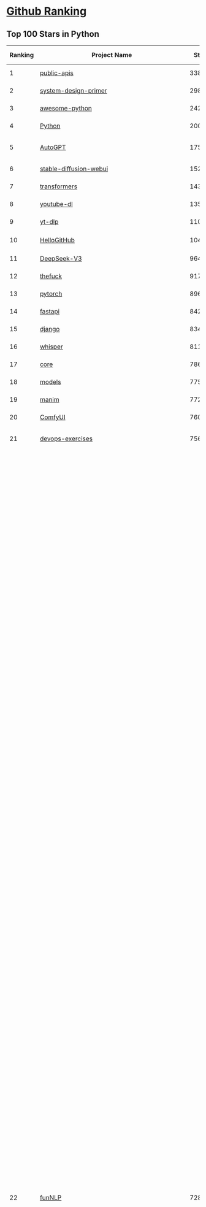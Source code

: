 [Github Ranking](../README.md)
==========

## Top 100 Stars in Python

| Ranking | Project Name | Stars | Forks | Language | Open Issues | Description | Last Commit |
| ------- | ------------ | ----- | ----- | -------- | ----------- | ----------- | ----------- |
| 1 | [public-apis](https://github.com/public-apis/public-apis) | 338666 | 35735 | Python | 2 | A collective list of free APIs | 2024-10-31T19:50:02Z |
| 2 | [system-design-primer](https://github.com/donnemartin/system-design-primer) | 298407 | 49550 | Python | 238 | Learn how to design large-scale systems. Prep for the system design interview.  Includes Anki flashcards. | 2024-12-02T01:10:39Z |
| 3 | [awesome-python](https://github.com/vinta/awesome-python) | 242504 | 25626 | Python | 0 | An opinionated list of awesome Python frameworks, libraries, software and resources. | 2024-08-11T17:10:18Z |
| 4 | [Python](https://github.com/TheAlgorithms/Python) | 200176 | 46697 | Python | 66 | All Algorithms implemented in Python | 2025-05-05T18:23:40Z |
| 5 | [AutoGPT](https://github.com/Significant-Gravitas/AutoGPT) | 175074 | 45677 | Python | 145 | AutoGPT is the vision of accessible AI for everyone, to use and to build on. Our mission is to provide the tools, so that you can focus on what matters. | 2025-05-05T23:24:22Z |
| 6 | [stable-diffusion-webui](https://github.com/AUTOMATIC1111/stable-diffusion-webui) | 152068 | 28288 | Python | 2337 | Stable Diffusion web UI | 2025-05-03T06:17:03Z |
| 7 | [transformers](https://github.com/huggingface/transformers) | 143883 | 28858 | Python | 1054 | 🤗 Transformers: State-of-the-art Machine Learning for Pytorch, TensorFlow, and JAX. | 2025-05-06T00:11:20Z |
| 8 | [youtube-dl](https://github.com/ytdl-org/youtube-dl) | 135503 | 10322 | Python | 3670 | Command-line program to download videos from YouTube.com and other video sites | 2025-05-04T11:53:05Z |
| 9 | [yt-dlp](https://github.com/yt-dlp/yt-dlp) | 110790 | 8703 | Python | 1569 | A feature-rich command-line audio/video downloader | 2025-05-05T15:03:07Z |
| 10 | [HelloGitHub](https://github.com/521xueweihan/HelloGitHub) | 104209 | 9937 | Python | 220 | :octocat: 分享 GitHub 上有趣、入门级的开源项目。Share interesting, entry-level open source projects on GitHub. | 2025-04-29T04:00:46Z |
| 11 | [DeepSeek-V3](https://github.com/deepseek-ai/DeepSeek-V3) | 96459 | 15692 | Python | 69 | None | 2025-04-09T01:50:40Z |
| 12 | [thefuck](https://github.com/nvbn/thefuck) | 91759 | 3684 | Python | 278 | Magnificent app which corrects your previous console command. | 2024-07-19T14:56:13Z |
| 13 | [pytorch](https://github.com/pytorch/pytorch) | 89685 | 24067 | Python | 14955 | Tensors and Dynamic neural networks in Python with strong GPU acceleration | 2025-05-06T03:52:07Z |
| 14 | [fastapi](https://github.com/fastapi/fastapi) | 84224 | 7300 | Python | 51 | FastAPI framework, high performance, easy to learn, fast to code, ready for production | 2025-05-05T17:27:56Z |
| 15 | [django](https://github.com/django/django) | 83441 | 32547 | Python | 0 | The Web framework for perfectionists with deadlines. | 2025-05-05T14:46:51Z |
| 16 | [whisper](https://github.com/openai/whisper) | 81182 | 9756 | Python | 0 | Robust Speech Recognition via Large-Scale Weak Supervision | 2025-01-04T20:56:17Z |
| 17 | [core](https://github.com/home-assistant/core) | 78636 | 33542 | Python | 2586 | :house_with_garden: Open source home automation that puts local control and privacy first. | 2025-05-06T02:54:49Z |
| 18 | [models](https://github.com/tensorflow/models) | 77508 | 45612 | Python | 1072 | Models and examples built with TensorFlow | 2025-05-05T20:15:27Z |
| 19 | [manim](https://github.com/3b1b/manim) | 77202 | 6674 | Python | 442 | Animation engine for explanatory math videos | 2025-03-20T19:00:35Z |
| 20 | [ComfyUI](https://github.com/comfyanonymous/ComfyUI) | 76000 | 8308 | Python | 2200 | The most powerful and modular diffusion model GUI, api and backend with a graph/nodes interface. | 2025-05-06T02:41:43Z |
| 21 | [devops-exercises](https://github.com/bregman-arie/devops-exercises) | 75650 | 16858 | Python | 33 | Linux, Jenkins, AWS, SRE, Prometheus, Docker, Python, Ansible, Git, Kubernetes, Terraform, OpenStack, SQL, NoSQL, Azure, GCP, DNS, Elastic, Network, Virtualization. DevOps Interview Questions | 2025-04-24T19:36:05Z |
| 22 | [funNLP](https://github.com/fighting41love/funNLP) | 72887 | 14838 | Python | 33 | 中英文敏感词、语言检测、中外手机/电话归属地/运营商查询、名字推断性别、手机号抽取、身份证抽取、邮箱抽取、中日文人名库、中文缩写库、拆字词典、词汇情感值、停用词、反动词表、暴恐词表、繁简体转换、英文模拟中文发音、汪峰歌词生成器、职业名称词库、同义词库、反义词库、否定词库、汽车品牌词库、汽车零件词库、连续英文切割、各种中文词向量、公司名字大全、古诗词库、IT词库、财经词库、成语词库、地名词库、历史名人词库、诗词词库、医学词库、饮食词库、法律词库、汽车词库、动物词库、中文聊天语料、中文谣言数据、百度中文问答数据集、句子相似度匹配算法集合、bert资源、文本生成&摘要相关工具、cocoNLP信息抽取工具、国内电话号码正则匹配、清华大学XLORE:中英文跨语言百科知识图谱、清华大学人工智能技术系列报告、自然语言生成、NLU太难了系列、自动对联数据及机器人、用户名黑名单列表、罪名法务名词及分类模型、微信公众号语料、cs224n深度学习自然语言处理课程、中文手写汉字识别、中文自然语言处理 语料/数据集、变量命名神器、分词语料库+代码、任务型对话英文数据集、ASR 语音数据集 + 基于深度学习的中文语音识别系统、笑声检测器、Microsoft多语言数字/单位/如日期时间识别包、中华新华字典数据库及api(包括常用歇后语、成语、词语和汉字)、文档图谱自动生成、SpaCy 中文模型、Common Voice语音识别数据集新版、神经网络关系抽取、基于bert的命名实体识别、关键词(Keyphrase)抽取包pke、基于医疗领域知识图谱的问答系统、基于依存句法与语义角色标注的事件三元组抽取、依存句法分析4万句高质量标注数据、cnocr：用来做中文OCR的Python3包、中文人物关系知识图谱项目、中文nlp竞赛项目及代码汇总、中文字符数据、speech-aligner: 从“人声语音”及其“语言文本”产生音素级别时间对齐标注的工具、AmpliGraph: 知识图谱表示学习(Python)库：知识图谱概念链接预测、Scattertext 文本可视化(python)、语言/知识表示工具：BERT & ERNIE、中文对比英文自然语言处理NLP的区别综述、Synonyms中文近义词工具包、HarvestText领域自适应文本挖掘工具（新词发现-情感分析-实体链接等）、word2word：(Python)方便易用的多语言词-词对集：62种语言/3,564个多语言对、语音识别语料生成工具：从具有音频/字幕的在线视频创建自动语音识别(ASR)语料库、构建医疗实体识别的模型（包含词典和语料标注）、单文档非监督的关键词抽取、Kashgari中使用gpt-2语言模型、开源的金融投资数据提取工具、文本自动摘要库TextTeaser: 仅支持英文、人民日报语料处理工具集、一些关于自然语言的基本模型、基于14W歌曲知识库的问答尝试--功能包括歌词接龙and已知歌词找歌曲以及歌曲歌手歌词三角关系的问答、基于Siamese bilstm模型的相似句子判定模型并提供训练数据集和测试数据集、用Transformer编解码模型实现的根据Hacker News文章标题自动生成评论、用BERT进行序列标记和文本分类的模板代码、LitBank：NLP数据集——支持自然语言处理和计算人文学科任务的100部带标记英文小说语料、百度开源的基准信息抽取系统、虚假新闻数据集、Facebook: LAMA语言模型分析，提供Transformer-XL/BERT/ELMo/GPT预训练语言模型的统一访问接口、CommonsenseQA：面向常识的英文QA挑战、中文知识图谱资料、数据及工具、各大公司内部里大牛分享的技术文档 PDF 或者 PPT、自然语言生成SQL语句（英文）、中文NLP数据增强（EDA）工具、英文NLP数据增强工具 、基于医药知识图谱的智能问答系统、京东商品知识图谱、基于mongodb存储的军事领域知识图谱问答项目、基于远监督的中文关系抽取、语音情感分析、中文ULMFiT-情感分析-文本分类-语料及模型、一个拍照做题程序、世界各国大规模人名库、一个利用有趣中文语料库 qingyun 训练出来的中文聊天机器人、中文聊天机器人seqGAN、省市区镇行政区划数据带拼音标注、教育行业新闻语料库包含自动文摘功能、开放了对话机器人-知识图谱-语义理解-自然语言处理工具及数据、中文知识图谱：基于百度百科中文页面-抽取三元组信息-构建中文知识图谱、masr: 中文语音识别-提供预训练模型-高识别率、Python音频数据增广库、中文全词覆盖BERT及两份阅读理解数据、ConvLab：开源多域端到端对话系统平台、中文自然语言处理数据集、基于最新版本rasa搭建的对话系统、基于TensorFlow和BERT的管道式实体及关系抽取、一个小型的证券知识图谱/知识库、复盘所有NLP比赛的TOP方案、OpenCLaP：多领域开源中文预训练语言模型仓库、UER：基于不同语料+编码器+目标任务的中文预训练模型仓库、中文自然语言处理向量合集、基于金融-司法领域(兼有闲聊性质)的聊天机器人、g2pC：基于上下文的汉语读音自动标记模块、Zincbase 知识图谱构建工具包、诗歌质量评价/细粒度情感诗歌语料库、快速转化「中文数字」和「阿拉伯数字」、百度知道问答语料库、基于知识图谱的问答系统、jieba_fast 加速版的jieba、正则表达式教程、中文阅读理解数据集、基于BERT等最新语言模型的抽取式摘要提取、Python利用深度学习进行文本摘要的综合指南、知识图谱深度学习相关资料整理、维基大规模平行文本语料、StanfordNLP 0.2.0：纯Python版自然语言处理包、NeuralNLP-NeuralClassifier：腾讯开源深度学习文本分类工具、端到端的封闭域对话系统、中文命名实体识别：NeuroNER vs. BertNER、新闻事件线索抽取、2019年百度的三元组抽取比赛：“科学空间队”源码、基于依存句法的开放域文本知识三元组抽取和知识库构建、中文的GPT2训练代码、ML-NLP - 机器学习(Machine Learning)NLP面试中常考到的知识点和代码实现、nlp4han:中文自然语言处理工具集(断句/分词/词性标注/组块/句法分析/语义分析/NER/N元语法/HMM/代词消解/情感分析/拼写检查、XLM：Facebook的跨语言预训练语言模型、用基于BERT的微调和特征提取方法来进行知识图谱百度百科人物词条属性抽取、中文自然语言处理相关的开放任务-数据集-当前最佳结果、CoupletAI - 基于CNN+Bi-LSTM+Attention 的自动对对联系统、抽象知识图谱、MiningZhiDaoQACorpus - 580万百度知道问答数据挖掘项目、brat rapid annotation tool: 序列标注工具、大规模中文知识图谱数据：1.4亿实体、数据增强在机器翻译及其他nlp任务中的应用及效果、allennlp阅读理解:支持多种数据和模型、PDF表格数据提取工具 、 Graphbrain：AI开源软件库和科研工具，目的是促进自动意义提取和文本理解以及知识的探索和推断、简历自动筛选系统、基于命名实体识别的简历自动摘要、中文语言理解测评基准，包括代表性的数据集&基准模型&语料库&排行榜、树洞 OCR 文字识别 、从包含表格的扫描图片中识别表格和文字、语声迁移、Python口语自然语言处理工具集(英文)、 similarity：相似度计算工具包，java编写、海量中文预训练ALBERT模型 、Transformers 2.0 、基于大规模音频数据集Audioset的音频增强 、Poplar：网页版自然语言标注工具、图片文字去除，可用于漫画翻译 、186种语言的数字叫法库、Amazon发布基于知识的人-人开放领域对话数据集 、中文文本纠错模块代码、繁简体转换 、 Python实现的多种文本可读性评价指标、类似于人名/地名/组织机构名的命名体识别数据集 、东南大学《知识图谱》研究生课程(资料)、. 英文拼写检查库 、 wwsearch是企业微信后台自研的全文检索引擎、CHAMELEON：深度学习新闻推荐系统元架构 、 8篇论文梳理BERT相关模型进展与反思、DocSearch：免费文档搜索引擎、 LIDA：轻量交互式对话标注工具 、aili - the fastest in-memory index in the East 东半球最快并发索引 、知识图谱车音工作项目、自然语言生成资源大全 、中日韩分词库mecab的Python接口库、中文文本摘要/关键词提取、汉字字符特征提取器 (featurizer)，提取汉字的特征（发音特征、字形特征）用做深度学习的特征、中文生成任务基准测评 、中文缩写数据集、中文任务基准测评 - 代表性的数据集-基准(预训练)模型-语料库-baseline-工具包-排行榜、PySS3：面向可解释AI的SS3文本分类器机器可视化工具 、中文NLP数据集列表、COPE - 格律诗编辑程序、doccano：基于网页的开源协同多语言文本标注工具 、PreNLP：自然语言预处理库、简单的简历解析器，用来从简历中提取关键信息、用于中文闲聊的GPT2模型：GPT2-chitchat、基于检索聊天机器人多轮响应选择相关资源列表(Leaderboards、Datasets、Papers)、(Colab)抽象文本摘要实现集锦(教程 、词语拼音数据、高效模糊搜索工具、NLP数据增广资源集、微软对话机器人框架 、 GitHub Typo Corpus：大规模GitHub多语言拼写错误/语法错误数据集、TextCluster：短文本聚类预处理模块 Short text cluster、面向语音识别的中文文本规范化、BLINK：最先进的实体链接库、BertPunc：基于BERT的最先进标点修复模型、Tokenizer：快速、可定制的文本词条化库、中文语言理解测评基准，包括代表性的数据集、基准(预训练)模型、语料库、排行榜、spaCy 医学文本挖掘与信息提取 、 NLP任务示例项目代码集、 python拼写检查库、chatbot-list - 行业内关于智能客服、聊天机器人的应用和架构、算法分享和介绍、语音质量评价指标(MOSNet, BSSEval, STOI, PESQ, SRMR)、 用138GB语料训练的法文RoBERTa预训练语言模型 、BERT-NER-Pytorch：三种不同模式的BERT中文NER实验、无道词典 - 有道词典的命令行版本，支持英汉互查和在线查询、2019年NLP亮点回顾、 Chinese medical dialogue data 中文医疗对话数据集 、最好的汉字数字(中文数字)-阿拉伯数字转换工具、 基于百科知识库的中文词语多词义/义项获取与特定句子词语语义消歧、awesome-nlp-sentiment-analysis - 情感分析、情绪原因识别、评价对象和评价词抽取、LineFlow：面向所有深度学习框架的NLP数据高效加载器、中文医学NLP公开资源整理 、MedQuAD：(英文)医学问答数据集、将自然语言数字串解析转换为整数和浮点数、Transfer Learning in Natural Language Processing (NLP) 、面向语音识别的中文/英文发音辞典、Tokenizers：注重性能与多功能性的最先进分词器、CLUENER 细粒度命名实体识别 Fine Grained Named Entity Recognition、 基于BERT的中文命名实体识别、中文谣言数据库、NLP数据集/基准任务大列表、nlp相关的一些论文及代码, 包括主题模型、词向量(Word Embedding)、命名实体识别(NER)、文本分类(Text Classificatin)、文本生成(Text Generation)、文本相似性(Text Similarity)计算等，涉及到各种与nlp相关的算法，基于keras和tensorflow 、Python文本挖掘/NLP实战示例、 Blackstone：面向非结构化法律文本的spaCy pipeline和NLP模型通过同义词替换实现文本“变脸” 、中文 预训练 ELECTREA 模型: 基于对抗学习 pretrain Chinese Model 、albert-chinese-ner - 用预训练语言模型ALBERT做中文NER 、基于GPT2的特定主题文本生成/文本增广、开源预训练语言模型合集、多语言句向量包、编码、标记和实现：一种可控高效的文本生成方法、 英文脏话大列表 、attnvis：GPT2、BERT等transformer语言模型注意力交互可视化、CoVoST：Facebook发布的多语种语音-文本翻译语料库，包括11种语言(法语、德语、荷兰语、俄语、西班牙语、意大利语、土耳其语、波斯语、瑞典语、蒙古语和中文)的语音、文字转录及英文译文、Jiagu自然语言处理工具 - 以BiLSTM等模型为基础，提供知识图谱关系抽取 中文分词 词性标注 命名实体识别 情感分析 新词发现 关键词 文本摘要 文本聚类等功能、用unet实现对文档表格的自动检测，表格重建、NLP事件提取文献资源列表 、 金融领域自然语言处理研究资源大列表、CLUEDatasetSearch - 中英文NLP数据集：搜索所有中文NLP数据集，附常用英文NLP数据集 、medical_NER - 中文医学知识图谱命名实体识别 、(哈佛)讲因果推理的免费书、知识图谱相关学习资料/数据集/工具资源大列表、Forte：灵活强大的自然语言处理pipeline工具集 、Python字符串相似性算法库、PyLaia：面向手写文档分析的深度学习工具包、TextFooler：针对文本分类/推理的对抗文本生成模块、Haystack：灵活、强大的可扩展问答(QA)框架、中文关键短语抽取工具 | 2024-05-10T07:38:24Z |
| 23 | [screenshot-to-code](https://github.com/abi/screenshot-to-code) | 69829 | 8621 | Python | 100 | Drop in a screenshot and convert it to clean code (HTML/Tailwind/React/Vue) | 2025-04-23T18:40:55Z |
| 24 | [flask](https://github.com/pallets/flask) | 69472 | 16381 | Python | 2 | The Python micro framework for building web applications. | 2025-03-30T20:17:35Z |
| 25 | [d2l-zh](https://github.com/d2l-ai/d2l-zh) | 69007 | 11602 | Python | 0 | 《动手学深度学习》：面向中文读者、能运行、可讨论。中英文版被70多个国家的500多所大学用于教学。 | 2024-07-30T09:32:19Z |
| 26 | [gpt_academic](https://github.com/binary-husky/gpt_academic) | 68357 | 8342 | Python | 253 | 为GPT/GLM等LLM大语言模型提供实用化交互接口，特别优化论文阅读/润色/写作体验，模块化设计，支持自定义快捷按钮&函数插件，支持Python和C++等项目剖析&自译解功能，PDF/LaTex论文翻译&总结功能，支持并行问询多种LLM模型，支持chatglm3等本地模型。接入通义千问, deepseekcoder, 讯飞星火, 文心一言, llama2, rwkv, claude2, moss等。 | 2025-04-29T03:10:49Z |
| 27 | [awesome-machine-learning](https://github.com/josephmisiti/awesome-machine-learning) | 67902 | 14890 | Python | 0 | A curated list of awesome Machine Learning frameworks, libraries and software. | 2025-04-12T20:31:11Z |
| 28 | [cpython](https://github.com/python/cpython) | 66770 | 31794 | Python | 7222 | The Python programming language | 2025-05-06T03:06:41Z |
| 29 | [PayloadsAllTheThings](https://github.com/swisskyrepo/PayloadsAllTheThings) | 65177 | 15311 | Python | 0 | A list of useful payloads and bypass for Web Application Security and Pentest/CTF | 2025-04-09T09:16:20Z |
| 30 | [ansible](https://github.com/ansible/ansible) | 64907 | 24020 | Python | 554 | Ansible is a radically simple IT automation platform that makes your applications and systems easier to deploy and maintain. Automate everything from code deployment to network configuration to cloud management, in a language that approaches plain English, using SSH, with no agents to install on remote systems. https://docs.ansible.com. | 2025-05-06T01:00:02Z |
| 31 | [sherlock](https://github.com/sherlock-project/sherlock) | 64212 | 7437 | Python | 92 | Hunt down social media accounts by username across social networks | 2025-04-23T07:48:52Z |
| 32 | [gpt4free](https://github.com/xtekky/gpt4free) | 64170 | 13629 | Python | 23 | The official gpt4free repository \| various collection of powerful language models \| o4, o3 and deepseek r1, gpt-4.1, gemini 2.5 | 2025-05-02T15:12:17Z |
| 33 | [keras](https://github.com/keras-team/keras) | 62950 | 19577 | Python | 257 | Deep Learning for humans | 2025-05-05T17:26:45Z |
| 34 | [Deep-Live-Cam](https://github.com/hacksider/Deep-Live-Cam) | 62923 | 8746 | Python | 55 | real time face swap and one-click video deepfake with only a single image | 2025-05-05T00:30:44Z |
| 35 | [scikit-learn](https://github.com/scikit-learn/scikit-learn) | 61952 | 25811 | Python | 1581 | scikit-learn: machine learning in Python | 2025-05-05T16:20:39Z |
| 36 | [new-pac](https://github.com/Alvin9999/new-pac) | 61243 | 9925 | Python | 425 | 翻墙-科学上网、自由上网、免费科学上网、免费翻墙、fanqiang、油管youtube/视频下载、软件、VPN、一键翻墙浏览器，vps一键搭建翻墙服务器脚本/教程，免费shadowsocks/ss/ssr/v2ray/goflyway账号/节点，翻墙梯子，电脑、手机、iOS、安卓、windows、Mac、Linux、路由器翻墙、科学上网、youtube视频下载、youtube油管镜像/免翻墙网站、美区apple id共享账号、翻墙-科学上网-梯子 | 2025-05-06T04:03:09Z |
| 37 | [annotated_deep_learning_paper_implementations](https://github.com/labmlai/annotated_deep_learning_paper_implementations) | 60462 | 6102 | Python | 30 | 🧑‍🏫 60+ Implementations/tutorials of deep learning papers with side-by-side notes 📝; including transformers (original, xl, switch, feedback, vit, ...), optimizers (adam, adabelief, sophia, ...), gans(cyclegan, stylegan2, ...), 🎮 reinforcement learning (ppo, dqn), capsnet, distillation, ... 🧠 | 2024-08-24T09:18:59Z |
| 38 | [open-interpreter](https://github.com/OpenInterpreter/open-interpreter) | 59291 | 5049 | Python | 216 | A natural language interface for computers | 2025-04-23T07:18:30Z |
| 39 | [browser-use](https://github.com/browser-use/browser-use) | 59072 | 6432 | Python | 367 | 🌐 Make websites accessible for AI agents. Automate tasks online with ease. | 2025-05-05T16:11:42Z |
| 40 | [localstack](https://github.com/localstack/localstack) | 58818 | 4144 | Python | 252 | 💻 A fully functional local AWS cloud stack. Develop and test your cloud & Serverless apps offline | 2025-05-06T00:17:28Z |
| 41 | [langflow](https://github.com/langflow-ai/langflow) | 58782 | 6246 | Python | 417 | Langflow is a powerful tool for building and deploying AI-powered agents and workflows. | 2025-05-06T02:08:40Z |
| 42 | [llama](https://github.com/meta-llama/llama) | 58191 | 9763 | Python | 430 | Inference code for Llama models | 2025-01-26T21:42:26Z |
| 43 | [markitdown](https://github.com/microsoft/markitdown) | 56116 | 2849 | Python | 195 | Python tool for converting files and office documents to Markdown. | 2025-04-13T16:31:40Z |
| 44 | [private-gpt](https://github.com/zylon-ai/private-gpt) | 55744 | 7472 | Python | 245 | Interact with your documents using the power of GPT, 100% privately, no data leaks | 2024-11-13T19:30:32Z |
| 45 | [you-get](https://github.com/soimort/you-get) | 55543 | 9752 | Python | 0 | :arrow_double_down: Dumb downloader that scrapes the web | 2025-04-27T15:33:25Z |
| 46 | [MetaGPT](https://github.com/FoundationAgents/MetaGPT) | 55302 | 6582 | Python | 59 | 🌟 The Multi-Agent Framework: First AI Software Company, Towards Natural Language Programming | 2025-03-31T07:17:13Z |
| 47 | [scrapy](https://github.com/scrapy/scrapy) | 55087 | 10775 | Python | 439 | Scrapy, a fast high-level web crawling & scraping framework for Python. | 2025-05-05T17:28:50Z |
| 48 | [face_recognition](https://github.com/ageitgey/face_recognition) | 54689 | 13602 | Python | 769 | The world's simplest facial recognition api for Python and the command line | 2024-08-21T06:22:36Z |
| 49 | [Real-Time-Voice-Cloning](https://github.com/CorentinJ/Real-Time-Voice-Cloning) | 54142 | 8960 | Python | 200 | Clone a voice in 5 seconds to generate arbitrary speech in real-time | 2024-08-14T19:54:03Z |
| 50 | [gpt-engineer](https://github.com/AntonOsika/gpt-engineer) | 54076 | 7097 | Python | 24 | CLI platform to experiment with codegen. Precursor to: https://lovable.dev | 2024-11-17T22:47:32Z |
| 51 | [OpenHands](https://github.com/All-Hands-AI/OpenHands) | 53847 | 6047 | Python | 191 | 🙌 OpenHands: Code Less, Make More | 2025-05-06T01:45:47Z |
| 52 | [faceswap](https://github.com/deepfakes/faceswap) | 53820 | 13381 | Python | 31 | Deepfakes Software For All | 2025-02-26T17:55:37Z |
| 53 | [yolov5](https://github.com/ultralytics/yolov5) | 53673 | 16871 | Python | 228 | YOLOv5 🚀 in PyTorch > ONNX > CoreML > TFLite | 2025-04-30T10:30:56Z |
| 54 | [openpilot](https://github.com/commaai/openpilot) | 53463 | 9695 | Python | 138 | openpilot is an operating system for robotics. Currently, it upgrades the driver assistance system on 300+ supported cars. | 2025-05-06T03:23:00Z |
| 55 | [requests](https://github.com/psf/requests) | 52820 | 9446 | Python | 192 | A simple, yet elegant, HTTP library. | 2025-05-03T16:39:14Z |
| 56 | [hackingtool](https://github.com/Z4nzu/hackingtool) | 52356 | 5637 | Python | 48 | ALL IN ONE Hacking Tool For Hackers | 2025-03-03T15:17:19Z |
| 57 | [rich](https://github.com/Textualize/rich) | 51932 | 1830 | Python | 205 | Rich is a Python library for rich text and beautiful formatting in the terminal. | 2025-05-05T09:28:25Z |
| 58 | [grok-1](https://github.com/xai-org/grok-1) | 50245 | 8352 | Python | 0 | Grok open release | 2024-08-30T04:17:25Z |
| 59 | [PaddleOCR](https://github.com/PaddlePaddle/PaddleOCR) | 48872 | 8177 | Python | 53 | Awesome multilingual OCR toolkits based on PaddlePaddle (practical ultra lightweight OCR system, support 80+ languages recognition, provide data annotation and synthesis tools, support training and deployment among server, mobile, embedded and IoT devices) | 2025-05-04T08:00:31Z |
| 60 | [LLaMA-Factory](https://github.com/hiyouga/LLaMA-Factory) | 48282 | 5887 | Python | 427 | Unified Efficient Fine-Tuning of 100+ LLMs & VLMs (ACL 2024) | 2025-05-03T08:36:52Z |
| 61 | [professional-programming](https://github.com/charlax/professional-programming) | 47593 | 3781 | Python | 0 | A collection of learning resources for curious software engineers | 2025-04-07T02:06:40Z |
| 62 | [big-list-of-naughty-strings](https://github.com/minimaxir/big-list-of-naughty-strings) | 47127 | 2157 | Python | 69 | The Big List of Naughty Strings is a list of strings which have a high probability of causing issues when used as user-input data. | 2024-04-18T03:26:59Z |
| 63 | [vllm](https://github.com/vllm-project/vllm) | 46601 | 7242 | Python | 1790 | A high-throughput and memory-efficient inference and serving engine for LLMs | 2025-05-06T04:00:31Z |
| 64 | [30-Days-Of-Python](https://github.com/Asabeneh/30-Days-Of-Python) | 46136 | 8799 | Python | 54 | 30 days of Python programming challenge is a step-by-step guide to learn the Python programming language in 30 days. This challenge may take more than100 days, follow your own pace.  These videos may help too: https://www.youtube.com/channel/UC7PNRuno1rzYPb1xLa4yktw | 2025-03-19T15:23:18Z |
| 65 | [GPT-SoVITS](https://github.com/RVC-Boss/GPT-SoVITS) | 45893 | 5056 | Python | 787 | 1 min voice data can also be used to train a good TTS model! (few shot voice cloning) | 2025-04-25T16:42:06Z |
| 66 | [pandas](https://github.com/pandas-dev/pandas) | 45327 | 18477 | Python | 3629 | Flexible and powerful data analysis / manipulation library for Python, providing labeled data structures similar to R data.frame objects, statistical functions, and much more | 2025-05-05T17:24:34Z |
| 67 | [OpenManus](https://github.com/FoundationAgents/OpenManus) | 45159 | 7788 | Python | 451 | No fortress, purely open ground.  OpenManus is Coming. | 2025-05-05T08:14:09Z |
| 68 | [Fooocus](https://github.com/lllyasviel/Fooocus) | 44647 | 6922 | Python | 210 | Focus on prompting and generating | 2025-01-24T10:55:35Z |
| 69 | [autogen](https://github.com/microsoft/autogen) | 44073 | 6651 | Python | 495 | A programming framework for agentic AI 🤖 PyPi: autogen-agentchat Discord: https://aka.ms/autogen-discord Office Hour: https://aka.ms/autogen-officehour | 2025-05-02T22:57:07Z |
| 70 | [text-generation-webui](https://github.com/oobabooga/text-generation-webui) | 43464 | 5605 | Python | 2526 | A Gradio web UI for Large Language Models with support for multiple inference backends. | 2025-05-06T02:21:29Z |
| 71 | [odoo](https://github.com/odoo/odoo) | 42755 | 27613 | Python | 3140 | Odoo. Open Source Apps To Grow Your Business. | 2025-05-06T03:30:43Z |
| 72 | [crawl4ai](https://github.com/unclecode/crawl4ai) | 42307 | 3871 | Python | 125 | 🚀🤖 Crawl4AI: Open-source LLM Friendly Web Crawler & Scraper. Don't be shy, join here: https://discord.gg/jP8KfhDhyN | 2025-05-05T05:04:43Z |
| 73 | [llama_index](https://github.com/run-llama/llama_index) | 41423 | 5897 | Python | 332 | LlamaIndex is the leading framework for building LLM-powered agents over your data. | 2025-05-06T03:19:26Z |
| 74 | [python-patterns](https://github.com/faif/python-patterns) | 41336 | 6991 | Python | 11 | A collection of design patterns/idioms in Python | 2025-05-02T21:54:29Z |
| 75 | [OpenBB](https://github.com/OpenBB-finance/OpenBB) | 41238 | 3682 | Python | 38 | Investment Research for Everyone, Everywhere. | 2025-05-05T16:06:48Z |
| 76 | [ChatGLM-6B](https://github.com/THUDM/ChatGLM-6B) | 41039 | 5224 | Python | 556 | ChatGLM-6B: An Open Bilingual Dialogue Language Model \| 开源双语对话语言模型 | 2024-06-27T04:05:25Z |
| 77 | [nanoGPT](https://github.com/karpathy/nanoGPT) | 41028 | 6802 | Python | 223 | The simplest, fastest repository for training/finetuning medium-sized GPTs. | 2024-12-09T23:53:04Z |
| 78 | [stablediffusion](https://github.com/Stability-AI/stablediffusion) | 40909 | 5223 | Python | 248 | High-Resolution Image Synthesis with Latent Diffusion Models | 2024-10-10T21:28:57Z |
| 79 | [ColossalAI](https://github.com/hpcaitech/ColossalAI) | 40845 | 4500 | Python | 427 | Making large AI models cheaper, faster and more accessible | 2025-05-05T17:23:25Z |
| 80 | [diagrams](https://github.com/mingrammer/diagrams) | 40760 | 2617 | Python | 309 | :art: Diagram as Code for prototyping cloud system architectures | 2025-05-05T09:07:47Z |
| 81 | [sentry](https://github.com/getsentry/sentry) | 40752 | 4336 | Python | 2145 | Developer-first error tracking and performance monitoring | 2025-05-06T02:26:55Z |
| 82 | [ailearning](https://github.com/apachecn/ailearning) | 40707 | 11545 | Python | 2 | AiLearning：数据分析+机器学习实战+线性代数+PyTorch+NLTK+TF2 | 2024-11-12T16:21:55Z |
| 83 | [ultralytics](https://github.com/ultralytics/ultralytics) | 40218 | 7794 | Python | 681 | Ultralytics YOLO11 🚀 | 2025-05-05T19:54:13Z |
| 84 | [black](https://github.com/psf/black) | 40193 | 2573 | Python | 335 | The uncompromising Python code formatter | 2025-04-28T06:39:30Z |
| 85 | [airflow](https://github.com/apache/airflow) | 39936 | 14977 | Python | 1109 | Apache Airflow - A platform to programmatically author, schedule, and monitor workflows | 2025-05-06T02:54:58Z |
| 86 | [TTS](https://github.com/coqui-ai/TTS) | 39800 | 5069 | Python | 14 | 🐸💬 - a deep learning toolkit for Text-to-Speech, battle-tested in research and production | 2024-08-16T12:07:14Z |
| 87 | [cheat.sh](https://github.com/chubin/cheat.sh) | 39324 | 1813 | Python | 122 | the only cheat sheet you need | 2025-02-01T13:32:00Z |
| 88 | [streamlit](https://github.com/streamlit/streamlit) | 39198 | 3434 | Python | 1059 | Streamlit — A faster way to build and share data apps. | 2025-05-05T23:52:51Z |
| 89 | [bert](https://github.com/google-research/bert) | 39094 | 9674 | Python | 791 | TensorFlow code and pre-trained models for BERT | 2024-07-23T23:39:41Z |
| 90 | [mitmproxy](https://github.com/mitmproxy/mitmproxy) | 38986 | 4175 | Python | 321 | An interactive TLS-capable intercepting HTTP proxy for penetration testers and software developers. | 2025-05-05T09:13:50Z |
| 91 | [Deep-Learning-Papers-Reading-Roadmap](https://github.com/floodsung/Deep-Learning-Papers-Reading-Roadmap) | 38971 | 7351 | Python | 51 | Deep Learning papers reading roadmap for anyone who are eager to learn this amazing tech! | 2022-11-27T13:18:32Z |
| 92 | [freqtrade](https://github.com/freqtrade/freqtrade) | 38853 | 7667 | Python | 31 | Free, open source crypto trading bot | 2025-05-06T03:19:01Z |
| 93 | [FastChat](https://github.com/lm-sys/FastChat) | 38515 | 4700 | Python | 822 | An open platform for training, serving, and evaluating large language models. Release repo for Vicuna and Chatbot Arena. | 2025-04-12T18:17:12Z |
| 94 | [DeepSpeed](https://github.com/deepspeedai/DeepSpeed) | 38212 | 4356 | Python | 1049 | DeepSpeed is a deep learning optimization library that makes distributed training and inference easy, efficient, and effective. | 2025-05-02T19:49:59Z |
| 95 | [unsloth](https://github.com/unslothai/unsloth) | 38132 | 2983 | Python | 971 | Finetune Qwen3, Llama 4, TTS, DeepSeek-R1 & Gemma 3 LLMs 2x faster with 70% less memory! 🦥 | 2025-05-06T03:56:02Z |
| 96 | [gradio](https://github.com/gradio-app/gradio) | 37861 | 2879 | Python | 466 | Build and share delightful machine learning apps, all in Python. 🌟 Star to support our work! | 2025-05-05T13:50:04Z |
| 97 | [quivr](https://github.com/QuivrHQ/quivr) | 37788 | 3633 | Python | 6 | Opiniated RAG for integrating GenAI in your apps 🧠   Focus on your product rather than the RAG. Easy integration in existing products with customisation!  Any LLM: GPT4, Groq, Llama. Any Vectorstore: PGVector, Faiss. Any Files. Anyway you want.  | 2025-05-05T13:47:37Z |
| 98 | [Open-Assistant](https://github.com/LAION-AI/Open-Assistant) | 37340 | 3270 | Python | 227 | OpenAssistant is a chat-based assistant that understands tasks, can interact with third-party systems, and retrieve information dynamically to do so. | 2024-08-17T01:55:35Z |
| 99 | [python-cheatsheet](https://github.com/gto76/python-cheatsheet) | 37148 | 6607 | Python | 5 | Comprehensive Python Cheatsheet | 2025-05-03T15:36:49Z |
| 100 | [interview_internal_reference](https://github.com/0voice/interview_internal_reference) | 36894 | 9465 | Python | 29 | 2023年最新总结，阿里，腾讯，百度，美团，头条等技术面试题目，以及答案，专家出题人分析汇总。 | 2024-05-20T12:04:02Z |

